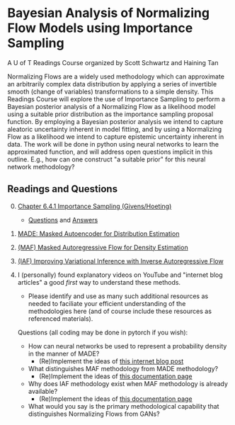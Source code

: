 # Bayesian Analysis of Normalizing Flow Models using Importance Sampling
A U of T Readings Course organized by Scott Schwartz and Haining Tan

Normalizing Flows are a widely used methodology which can approximate an arbitrarily complex data distribution by applying a series of invertible smooth (change of variables) transformations to a simple density. This Readings Course will explore the use of Importance Sampling to perform a Bayesian posterior analysis of a Normalizing Flow as a likelihood model using a suitable prior distribution as the importance sampling proposal function. By employing a Bayesian posterior analysis we intend to capture aleatoric uncertainty inherent in model fitting, and by using a Normalizing Flow as a likelihood we intend to capture epistemic uncertainty inherent in data. The work will be done in python using neural networks to learn the approximated function, and will address open questions implicit in this outline. E.g., how can one construct "a suitable prior" for this neural network methodology?

## Readings and Questions

0. [Chapter 6.4.1 Importance Sampling (Givens/Hoeting)](https://librarysearch.library.utoronto.ca/permalink/01UTORONTO_INST/14bjeso/alma991106781097906196)
   - [Questions](BayesImportanceSampling.ipynb) and [Answers](Importance_Sampling.pdf)
1. [MADE: Masked Autoencoder for Distribution Estimation](https://arxiv.org/abs/1502.03509)
2. [(MAF) Masked Autoregressive Flow for Density Estimation](https://arxiv.org/abs/1705.07057)
3. [(IAF) Improving Variational Inference with Inverse Autoregressive Flow](https://arxiv.org/abs/1606.04934)
4. I (personally) found explanatory videos on YouTube and "internet blog articles" a good *first* way to understand these methods.
   - Please identify and use as many such additional resources as needed to faciliate your efficient understanding of the methodologies here (and of course include these resources as referenced materials).

   Questions (all coding may be done in pytorch if you wish):
   - How can neural networks be used to represent a probability density in the manner of MADE?
     - (Re)Implement the ideas of [this internet blog post](https://blog.tensorflow.org/2019/03/regression-with-probabilistic-layers-in.html) 
   - What distinguishes MAF methodology from MADE methodology?
     - (Re)Implement the ideas of [this documentation page](https://www.tensorflow.org/probability/api_docs/python/tfp/bijectors/AutoregressiveNetwork)
   - Why does IAF methodology exist when MAF methodology is already available?
     - (Re)Implement the ideas of [this documentation page](https://www.tensorflow.org/probability/api_docs/python/tfp/bijectors/MaskedAutoregressiveFlow)
   - What would you say is the primary methodological capability that distinguishes Normalizing Flows from GANs?
